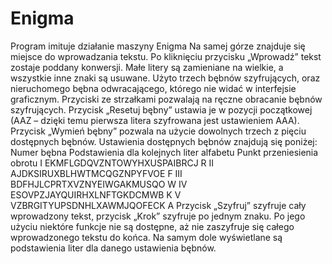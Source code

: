 # Enigma
Program imituje działanie maszyny Enigma
Na samej górze znajduje się miejsce do wprowadzania tekstu. Po kliknięciu przycisku „Wprowadź” tekst zostaje poddany konwersji. Małe litery są zamieniane na wielkie, a wszystkie inne znaki są usuwane. Użyto trzech bębnów szyfrujących, oraz nieruchomego bębna odwracającego, którego nie widać w interfejsie graficznym. Przyciski ze strzałkami pozwalają na ręczne obracanie bębnów szyfrujących. Przycisk „Resetuj bębny” ustawia je w pozycji początkowej (AAZ – dzięki temu pierwsza litera szyfrowana jest ustawieniem AAA). Przycisk „Wymień bębny” pozwala na użycie dowolnych trzech z pięciu dostępnych bębnów. Ustawienia  dostępnych bębnów znajdują się poniżej:
Numer bębna	Podstawienia dla kolejnych liter alfabetu	Punkt przeniesienia obrotu
I	EKMFLGDQVZNTOWYHXUSPAIBRCJ	R
II	AJDKSIRUXBLHWTMCQGZNPYFVOE	F
III	BDFHJLCPRTXVZNYEIWGAKMUSQO	W
IV	ESOVPZJAYQUIRHXLNFTGKDCMWB	K
V	VZBRGITYUPSDNHLXAWMJQOFECK	A
Przycisk „Szyfruj” szyfruje cały wprowadzony tekst, przycisk „Krok” szyfruje po jednym znaku. Po jego użyciu niektóre funkcje nie są dostępne, aż nie zaszyfruje się całego wprowadzonego tekstu do końca. Na samym dole wyświetlane są podstawienia liter dla danego ustawienia bębnów.
